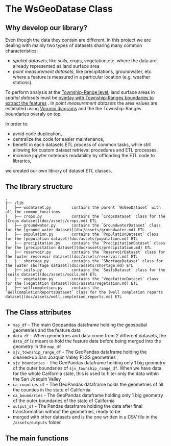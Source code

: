 # The WsGeoDatase Class
## Why develop our library?
Even though the data they contain are different, in this project we are dealing with mainly two types of datasets
sharing many common characteristics:
* _spatial datasets_, like soils, crops, vegetation,etc. where the data are already represented as land surface area
* _point measurement datasets_, like precipitations, groundwater, etc. where a feature is measured in a particular 
location (e.g. weather stations).

To perform analysis at the [Township-Range level](doc/assets/plss_sanjoaquin_riverbasin.md), land surface areas
in _spatial datasets_ must be [overlay with Township-Ranges boundaries to extract the features](doc/etl/township_overlay.md)
. In _point measurement datasets_ the area values are estimated using [Voronoi diagrams](doc/etl/from_point_to_region_values.md)
and the the Township-Ranges boundaries overaly on top.

In order to:
* avoid code duplication,
* centralize the code for easier maintenance,
* benefit in each datasets ETL process of common tasks, while still allowing for custom dataset retrieval procedures and 
ETL processes,
* increase jupyter notebook readability by offloading the ETL code to libraries,

we created our own library of dataset ETL classes.

## The library structure
```
.
├── /lib
│   ├── wsdataset.py         contains the parent `WsGeoDataset` with all the common functions
│   ├── crops.py             contains the `CropsDataset` class for the [Crops dataset](doc/assets/crops.md) ETL
│   ├── groundwater.py       contains the `GroundwaterDataset` class for the [ground water dataset](doc/assets/groundwater.md) ETL
│   ├── population.py        contains the `PopulationDataset` class for the [population dataset](doc/assets/population.md) ETL
│   ├── precipitation.py     contains the `PrecipitationDataset` class for the [precipitation dataset](doc/assets/precipitation.md) ETL
│   ├── reservoir.py         contains the `ReservoirDataset` class for the [water reservoir dataset](doc/assets/reservoir.md) ETL
│   ├── shortage.py          contains the `ShortageDataset` class for the [water shortage dataset](doc/assets/shortage.md) ETL
│   ├── soils.py             contains the `SoilsDataset` class for the [soils dataset](doc/assets/soils.md) ETL
│   ├── vegetation.py        contains the `VegetationDataset` class for the [vegetation dataset](doc/assets/vegetation.md) ETL
│   ├── wellcompletion.py    contains the `WellCompletionReportsDataset` class for the [well completion reports dataset](doc/assets/well_completion_reports.md) ETL
```

## The Class attributes
* `map_df` - The main Geopandas dataframe holding the geospatial geometries and the feature data
* `data_df` - When geometries and data come from 2 different datasets, the `data_df` is meant to hold the feature data 
before being merged into the geometry in the `map_df`
* `sjv_township_range_df` - The GeoPandas dataframe holding the cleaned-up San Joaquin Valley PLSS geometries
* `sjv_boundaries` - The GeoPandas dataframe holding only 1 big geometry of the outer boundaries of
`sjv_township_range_df`. When we have data for the whole California state, this is used to filter only the data within 
the San Joaquin Valley
* `ca_counties_df` - The GeoPandas dataframe holds the geometries of all the counties in the state of California
* `ca_boundaries` - The GeoPandas dataframe holding only 1 big geometry of the outer boundaries of the state of 
California
* `output_df` - The Pandas dataframe holding the data after final transformation without the geometries, ready to be 
* merged with other datasets and is the one written in a CSV file in the `/assets/outputs` folder

## The main functions